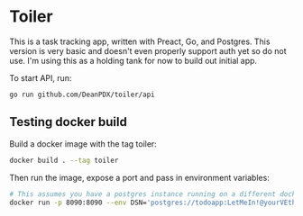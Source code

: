 # Toiler

This is a task tracking app, written with Preact, Go, and Postgres. This version is very basic and doesn't even properly support auth yet so do not use. I'm using this as a holding tank for now to build out initial app.

To start API, run:

```
go run github.com/DeanPDX/toiler/api
```

## Testing docker build
Build a docker image with the tag toiler:

```bash
docker build . --tag toiler
```

Then run the image, expose a port and pass in environment variables:

```bash
# This assumes you have a postgres instance running on a different docker image:
docker run -p 8090:8090 --env DSN='postgres://todoapp:LetMeIn!@yourVEthernetAdapterIP:5432/todoapp' --env PORT=8090 --env SIGNINGSECRET=SomeCoolJWTSigningSecret toiler
```